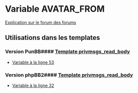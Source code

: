 # Variable AVATAR_FROM
[Explication sur le forum des forums](http://forum.forumactif.com/t294113-listing-des-variables#AVATAR_FROM)
## Utilisations dans les templates
### Version PunBB#### [Template privmsgs_read_body](punbb/privmsgs_read_body.md)
* [Variable à la ligne 53](../punbb/privmsgs_read_body.tpl#L53)
### Version phpBB2#### [Template privmsgs_read_body](subsilver/privmsgs_read_body.md)
* [Variable à la ligne 32](../subsilver/privmsgs_read_body.tpl#L32)